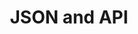 ---
layout: default
title: JSON and API
nav_order: 21
has_children: true
permalink: json-and-api
---